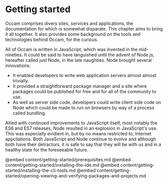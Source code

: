 # Getting started

Occam comprises divers sites, services and applications, the documentation for which is somewhat disparate.
This chapter aims to bring it all together.
It also provides some background on the tools and technologies behind Occam, for the curious.

All of Occam is written in JavaScript, which was invented in the mid-nineties. 
It could be said to have languished until the advent of Node.js, hereafter called just Node, in the late naughties.
Node brought several innovations:

* It enabled developers to write web application servers almost almost trivially.
* It provided a straightforward package manager and a site where packages could be published for free and for all of the community to use.
* As well as server side code, developers could write client side code on Node which could be made to run on browsers by way of a process called bundling.

Allied with continued improvements to JavaScript itself, most notably the ES6 and ES7 releases, Node resulted in an explosion in JavaScript's use.
This was especially evidient in, but by no means restricted to, Internet appcliations.
Both JavaScript and Node continue to evolve and although both have their detractors, it is safe to say that they will be with us and in a healthy state for the foreseeable future.

@embed content/getting-started/prerequisites.md
@embed content/getting-started/installing-the-ide.md
@embed content/getting-started/installing-the-cli-tools.md
@embed content/getting-started/opening-viewing-and-verifying-packages-and-projects.md
